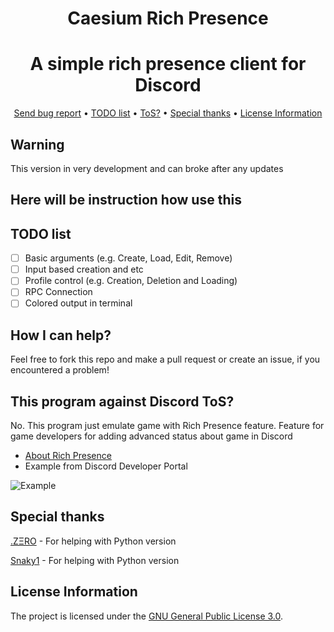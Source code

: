 <div align="center">

# Caesium Rich Presence
</div>
<div align="center">

# A simple rich presence client for Discord
</div>

<div align="center">
    <a href="https://gitlab.com/OctoBanon/Caesium-Rich-Presence/-/issues">Send bug report</a>
    •
    <a href="https://gitlab.com/OctoBanon/Caesium-Rich-Presence#todo-list">TODO list</a>
    •
    <a href="https://gitlab.com/OctoBanon/Caesium-Rich-Presence#this-program-against-discord-tos">ToS?</a>
    •
    <a href="https://gitlab.com/OctoBanon/Caesium-Rich-Presence#special-thanks">Special thanks</a>
    •
    <a href="https://gitlab.com/OctoBanon/Caesium-Rich-Presence#license-information">License Information</a>
</div>

## Warning
This version in very development and can broke after any updates 

## Here will be instruction how use this


## TODO list
- [ ] Basic arguments (e.g. Create, Load, Edit, Remove)
- [ ] Input based creation and etc
- [ ] Profile control (e.g. Creation, Deletion and Loading)
- [ ] RPC Connection
- [ ] Colored output in terminal

## How I can help?
Feel free to fork this repo and make a pull request or create an issue, if you encountered a problem!

## This program against Discord ToS?
No. This program just emulate game with Rich Presence feature. Feature for game developers for adding advanced status about game in Discord

- [About Rich Presence](https://discord.com/rich-presence)
- Example from Discord Developer Portal

![Example](https://discord.com/assets/43bef54c8aee2bc0fd1c717d5f8ae28a.png)

## Special thanks
[.ZΞRO](https://gitlab.com/kostya-zero) - For helping with Python version

[Snaky1](https://github.com/Snaky1) - For helping with Python version


## License Information
The project is licensed under the [GNU General Public License 3.0](https://gitlab.com/OctoBanon/Caesium-Rich-Presence/-/blob/main/LICENSE).
